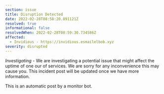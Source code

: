 ```yaml
---
section: issue
title: Disruption Detected
date: 2022-02-28T08:58:20.891121Z
resolved: true
informational: false
resolvedWhen: 2022-02-28T08:59:30.734586Z
affected:
  - Invidious - https://invidious.esmailelbob.xyz
severity: disrupted
---
```

*Investigating* - We are investigating a potential issue that might affect the uptime of one our of services. We are sorry for any inconvenience this may cause you. This incident post will be updated once we have more information.

This is an automatic post by a monitor bot.
        